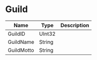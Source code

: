 # Guild

|Name|Type|Description|
|---|---|---|
|GuildID|UInt32||
|GuildName|String||
|GuildMotto|String||
